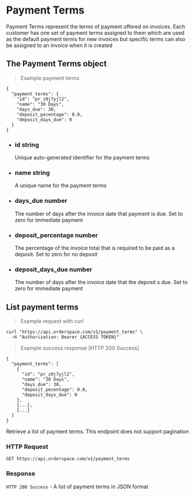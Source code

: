 # Payment Terms

Payment Terms represent the terms of payment offered on invoices. Each customer has one set of payment terms assigned to them which are used as the default payment terms for new invoices but specific terms can also be assigned to an invoice when it is created

## The Payment Terms object

> Example payment terms

```json-doc
{
  "payment_terms": {
    "id": "pr_z0j7yjl2",
    "name": "30 Days",
    "days_due": 30,
    "deposit_pecentage": 0.0,
    "deposit_days_due": 0
  }
}
```

<ul class="attributes">
	<li>
		<h3><span class="name">id</span> <span class="type">string</span></h3>
		<div class="description">Unique auto-generated identifier for the payment terms</div>
	</li>
	<li>
		<h3><span class="name">name</span> <span class="type">string</span></h3>
		<div class="description">A unique name for the payment terms<div>
	</li>
	<li>
		<h3><span class="name">days_due</span> <span class="type number">number</span></h3>
		<div class="description">The number of days after the invoice date that payment is due. Set to zero for immediate payment</div>
	</li>
	<li>
		<h3><span class="name">deposit_percentage</span> <span class="type number">number</span></h3>
		<div class="description">The percentage of the invoice total that is required to be paid as a deposit. Set to zero for no deposit</div>
	</li>
	<li>
		<h3><span class="name">deposit_days_due</span> <span class="type number">number</span></h3>
		<div class="description">The number of days after the invoice date that the deposit s due. Set to zero for immediate payment</div>
	</li>
</ul>

## List payment terms

> Example request with curl

```shell
curl "https://api.orderspace.com/v1/payment_terms" \
  -H "Authorization: Bearer {ACCESS TOKEN}"
```

> Example success response [HTTP 200 Success]

```json-doc
{
  "payment_terms": [
    {
      "id": "pr_z0j7yjl2",
      "name": "30 Days",
      "days_due": 30,
      "deposit_pecentage": 0.0,
      "deposit_days_due": 0
    },
    {...},
    {...}
  ]
}
```

Retrieve a list of payment terms. This endpoint does not support pagination

### HTTP Request

`GET https://api.orderspace.com/v1/payment_terms`


### Response

`HTTP 200 Success` - A list of payment terms in JSON format
